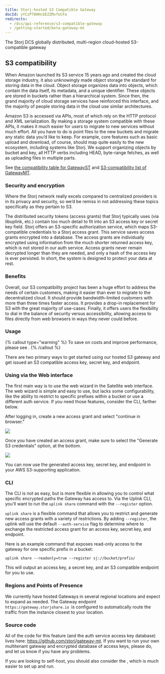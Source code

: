 ```yaml
---
title: Storj-hosted S3 Compatible Gateway
docId: yYCzPT8HHcbEZZMvfoCFa
redirects:
  - /dcs/api-reference/s3-compatible-gateway
  - /getting-started/beta-gateway-mt
---
```


The Storj DCS globally distributed, multi-region cloud-hosted S3-compatible gateway

## S3 compatibility

When Amazon launched its S3 service 15 years ago and created the cloud storage industry, it also unknowingly made object storage the standard for storing data in the cloud. Object storage organizes data into objects, which contain the data itself, its metadata, and a unique identifier. These objects are stored in buckets rather than a hierarchical system. Since then, the grand majority of cloud storage services have reinforced this interface, and the majority of people storing data in the cloud use similar architectures.

Amazon S3 is accessed via APIs, most of which rely on the HTTP protocol and XML serialization. By making a storage system compatible with these APIs, it makes it much easier for users to migrate to new services without much effort. All you have to do is point files to the new buckets and migrate any static data you’d like to keep. For example, core features such as basic upload and download, of course, should map quite easily to the new ecosystem, including systems like Storj. We support organizing objects by bucket and key, all HTTP verbs including HEAD, byte-range fetches, as well as uploading files in multiple parts.

See [the compatibility table for GatewayST](https://github.com/storj/gateway-st/blob/main/docs/s3-compatibility.md) and [S3-compatibility list of GatewayMT](https://github.com/storj/gateway-mt/blob/main/docs/gateway-mt.md#s3-api-compatibility).

### Security and encryption

Where the Storj network really excels compared to centralized providers is in its privacy and security, so we’d be remiss in not addressing these topics specifically as they pertain to S3.&#x20;

The distributed security tokens (access grants) that Storj typically uses (via libuplink, etc.) contain too much detail to fit into an S3 access key or secret key field. Storj offers an S3-specific authorization service, which maps S3-compatible credentials to a Storj access grant. This service saves access grants encrypted into a database. The access grants are individually encrypted using information from the much shorter returned access key, which is not stored in our auth service. Access grants never remain decrypted longer than they are needed, and only a hash of the access key is ever persisted. In short, the system is designed to protect your data at rest.&#x20;

### Benefits

Overall, our S3 compatibility project has been a huge effort to address the needs of certain customers, making it easier than ever to migrate to the decentralized cloud. It should provide bandwidth-limited customers with more than three times faster access. It provides a drop-in replacement for S3 with the great majority of use-cases. Finally, it offers users the flexibility to dial in the balance of security versus accessibility, allowing access to files directly from web browsers in ways they never could before.

### Usage

{% callout type="warning"  %}
To save on costs and improve performance, please see [](docId:rkPrCIwpTjmMKiZajeaxp).
{% /callout %}

There are two primary ways to get started using our hosted S3 gateway and get issued an S3 compatible access key, secret key, and endpoint.

### Using via the Web interface

The first main way is to use the web wizard in the Satellite web interface. The web wizard is simple and easy to use, but lacks some configurability, like the ability to restrict to specific prefixes within a bucket or use a different auth service. If you need those features, consider the CLI, farther below.

After logging in, create a new access grant and select "continue in browser."&#x20;

![](https://link.storjshare.io/raw/jua7rls6hkx5556qfcmhrqed2tfa/docs/images/DIo-yHe7nogLu4JXyGztm_s3-01.png)

Once you have created an access grant, make sure to select the "Generate S3 credentials" option, at the bottom.

![](https://link.storjshare.io/raw/jua7rls6hkx5556qfcmhrqed2tfa/docs/images/ct4hQn5xGFKmWdBTSgPtV_s3-02.png)

You can now use the generated access key, secret key, and endpoint in your AWS S3-supporting application.

### CLI

The CLI is not as easy, but is more flexible in allowing you to control what specific encrypted paths the Gateway has access to. Via the Uplink CLI, you'll want to run the `uplink share` command with the `--register` option.

`uplink share` is a flexible command that allows you to restrict and generate new access grants with a variety of restrictions. By adding `--register`, the uplink will use the default `--auth-service` flag to determine where to exchange the restricted access grant for an access key, secret key, and endpoint.

Here is an example command that exposes read-only access to the gateway for one specific prefix in a bucket:

```Text
uplink share --readonly=true --register sj://bucket/prefix/
```

This will output an access key, a secret key, and an S3 compatible endpoint for you to use.

### Regions and Points of Presence

We currently have hosted Gateways in several regional locations and expect to expand as needed. The Gateway endpoint `https://gateway.storjshare.io `is configured to automatically route the traffic from the instance closest to your location.

### Source code

All of the code for this feature (and the auth service access key database) lives here: <https://github.com/storj/gateway-mt>. If you want to run your own multitenant gateway and encrypted database of access keys, please do, and let us know if you have any problems.

If you are looking to self-host, you should also consider the [](docId:EGM8O-1xt2Az03eBWT8Rf), which is much easier to set up and run.
